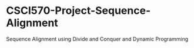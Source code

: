# CSCI570-Project-Sequence-Alignment
Sequence Alignment using Divide and Conquer and Dynamic Programming
